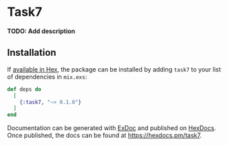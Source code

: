 # Task7

**TODO: Add description**

## Installation

If [available in Hex](https://hex.pm/docs/publish), the package can be installed
by adding `task7` to your list of dependencies in `mix.exs`:

```elixir
def deps do
  [
    {:task7, "~> 0.1.0"}
  ]
end
```

Documentation can be generated with [ExDoc](https://github.com/elixir-lang/ex_doc)
and published on [HexDocs](https://hexdocs.pm). Once published, the docs can
be found at <https://hexdocs.pm/task7>.

